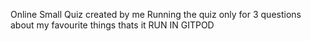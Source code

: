 Online Small Quiz created by me
Running the quiz only for 3 questions
about my favourite things
thats it
RUN IN GITPOD
